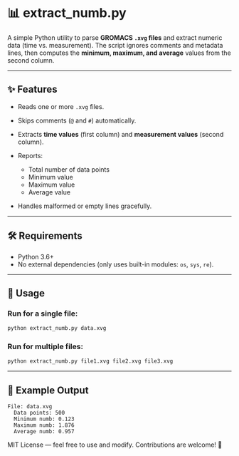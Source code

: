 # 📊 extract_numb.py

A simple Python utility to parse **GROMACS `.xvg` files** and extract numeric data (time vs. measurement). The script ignores comments and metadata lines, then computes the **minimum, maximum, and average** values from the second column.

---

## ✨ Features

* Reads one or more `.xvg` files.
* Skips comments (`@` and `#`) automatically.
* Extracts **time values** (first column) and **measurement values** (second column).
* Reports:

  * Total number of data points
  * Minimum value
  * Maximum value
  * Average value
* Handles malformed or empty lines gracefully.

---

## 🛠 Requirements

* Python 3.6+
* No external dependencies (only uses built-in modules: `os`, `sys`, `re`).

---

## 🚀 Usage

### Run for a single file:

```bash
python extract_numb.py data.xvg
```

### Run for multiple files:

```bash
python extract_numb.py file1.xvg file2.xvg file3.xvg
```

---

## 📂 Example Output

```text
File: data.xvg
  Data points: 500
  Minimum numb: 0.123
  Maximum numb: 1.876
  Average numb: 0.957
```

MIT License — feel free to use and modify. Contributions are welcome! 🚀
